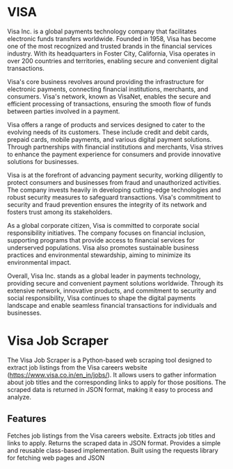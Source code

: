 # VISA
Visa Inc. is a global payments technology company that facilitates electronic funds transfers worldwide. Founded in 1958, Visa has become one of the most recognized and trusted brands in the financial services industry. With its headquarters in Foster City, California, Visa operates in over 200 countries and territories, enabling secure and convenient digital transactions.

Visa's core business revolves around providing the infrastructure for electronic payments, connecting financial institutions, merchants, and consumers. Visa's network, known as VisaNet, enables the secure and efficient processing of transactions, ensuring the smooth flow of funds between parties involved in a payment.

Visa offers a range of products and services designed to cater to the evolving needs of its customers. These include credit and debit cards, prepaid cards, mobile payments, and various digital payment solutions. Through partnerships with financial institutions and merchants, Visa strives to enhance the payment experience for consumers and provide innovative solutions for businesses.

Visa is at the forefront of advancing payment security, working diligently to protect consumers and businesses from fraud and unauthorized activities. The company invests heavily in developing cutting-edge technologies and robust security measures to safeguard transactions. Visa's commitment to security and fraud prevention ensures the integrity of its network and fosters trust among its stakeholders.

As a global corporate citizen, Visa is committed to corporate social responsibility initiatives. The company focuses on financial inclusion, supporting programs that provide access to financial services for underserved populations. Visa also promotes sustainable business practices and environmental stewardship, aiming to minimize its environmental impact.

Overall, Visa Inc. stands as a global leader in payments technology, providing secure and convenient payment solutions worldwide. Through its extensive network, innovative products, and commitment to security and social responsibility, Visa continues to shape the digital payments landscape and enable seamless financial transactions for individuals and businesses.






# Visa Job Scraper
The Visa Job Scraper is a Python-based web scraping tool designed to extract job listings from the Visa careers website (https://www.visa.co.in/en_in/jobs/). It allows users to gather information about job titles and the corresponding links to apply for those positions. The scraped data is returned in JSON format, making it easy to process and analyze.

## Features
Fetches job listings from the Visa careers website.
Extracts job titles and links to apply.
Returns the scraped data in JSON format.
Provides a simple and reusable class-based implementation.
Built using the requests library for fetching web pages and JSON
